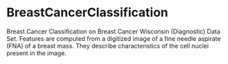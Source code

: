 # BreastCancerClassification
Breast Cancer Classification on Breast Cancer Wisconsin (Diagnostic) Data Set. Features are computed from a digitized image of a fine needle aspirate (FNA) of a breast mass. They describe characteristics of the cell nuclei present in the image.
